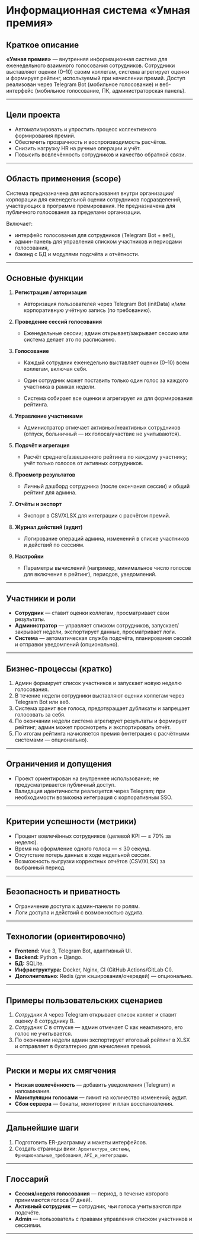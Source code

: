 # Информационная система «Умная премия»

## Краткое описание

**«Умная премия»** — внутренняя информационная система для еженедельного взаимного голосования сотрудников. Сотрудники выставляют оценки (0–10) своим коллегам, система агрегирует оценки и формирует рейтинг, используемый при начислении премий. Доступ реализован через Telegram Bot (мобильное голосование) и веб-интерфейс (мобильное голосование, ПК, администраторская панель).

---

## Цели проекта

* Автоматизировать и упростить процесс коллективного формирования премий.
* Обеспечить прозрачность и воспроизводимость расчётов.
* Снизить нагрузку HR на ручные операции и учёт.
* Повысить вовлечённость сотрудников и качество обратной связи.

---

## Область применения (scope)

Система предназначена для использования внутри организации/корпорации для еженедельной оценки сотрудников подразделений, участвующих в программе премирования. Не предназначена для публичного голосования за пределами организации.

Включает:

* интерфейс голосования для сотрудников (Telegram Bot + веб),
* админ-панель для управления списком участников и периодами голосования,
* бэкенд с БД и модулями подсчёта и отчётности.

---

## Основные функции

1. **Регистрация / авторизация**

   * Авторизация пользователей через Telegram Bot (initData) и/или корпоративную учётную запись (по требованию).
2. **Проведение сессий голосования**

   * Еженедельные сессии; админ открывает/закрывает сессию или система делает это по расписанию.
3. **Голосование**

   * Каждый сотрудник еженедельно выставляет оценки (0–10) всем коллегам, включая себя.

   * Один сотрудник может поставить только один голос за каждого участника в рамках недели.

   * Система собирает все оценки и агрегирует их для формирования рейтинга.
4. **Управление участниками**

   * Администратор отмечает активных/неактивных сотрудников (отпуск, больничный — их голоса/участвие не учитываются).
5. **Подсчёт и агрегация**

   * Расчёт среднего/взвешенного рейтинга по каждому участнику; учёт только голосов от активных сотрудников.
6. **Просмотр результатов**

   * Личный дашборд сотрудника (после окончания сессии) и общий рейтинг для админа.
7. **Отчёты и экспорт**

   * Экспорт в CSV/XLSX для интеграции с расчётом премий.
8. **Журнал действий (аудит)**

   * Логирование операций админа, изменений в списке участников и действий по сессиям.
9. **Настройки**

   * Параметры вычислений (например, минимальное число голосов для включения в рейтинг), периодов, уведомлений.

---

## Участники и роли

* **Сотрудник** — ставит оценки коллегам, просматривает свои результаты.
* **Администратор** — управляет списком сотрудников, запускает/закрывает недели, экспортирует данные, просматривает логи.
* **Система** — автоматическая служба подсчёта, планирования сессий и отправки уведомлений (опционально).

---

## Бизнес-процессы (кратко)

1. Админ формирует список участников и запускает новую неделю голосования.
2. В течение недели сотрудники выставляют оценки коллегам через Telegram Bot или веб.
3. Система хранит все голоса, предотвращает дубликаты и запрещает голосовать за себя.
4. По окончании недели система агрегирует результаты и формирует рейтинг; админ может просмотреть и экспортировать отчёт.
5. По итогам рейтинга начисляется премия (интеграция с расчётными системами — опционально).


---

## Ограничения и допущения

* Проект ориентирован на внутреннее использование; не предусматривается публичный доступ.
* Валидация идентичности реализуется через Telegram; при необходимости возможна интеграция с корпоративным SSO.

---

## Критерии успешности (метрики)

* Процент вовлечённых сотрудников (целевой KPI — ≥ 70% за неделю).
* Время на оформление одного голоса — ≤ 30 секунд.
* Отсутствие потерь данных в ходе недельной сессии.
* Возможность выгрузки корректных отчётов (CSV/XLSX) за выбранный период.

---

## Безопасность и приватность

* Ограничение доступа к админ-панели по ролям.
* Логи доступа и действий с возможностью аудита.

---

## Технологии (ориентировочно)

* **Frontend:** Vue 3, Telegram Bot, адаптивный UI.
* **Backend:** Python + Django.
* **БД:** SQLite.
* **Инфраструктура:** Docker, Nginx, CI (GitHub Actions/GitLab CI).
* **Дополнительно:** Redis (для кэширования/очередей) — опционально.

---

## Примеры пользовательских сценариев

1. *Сотрудник A* через Telegram открывает список коллег и ставит оценку 8 сотруднику B.
2. *Сотрудник C* в отпуске — админ отмечает C как неактивного, его голос не учитывается.
3. По окончании недели админ экспортирует итоговый рейтинг в XLSX и отправляет в бухгалтерию для начисления премий.

---

## Риски и меры их смягчения

* **Низкая вовлечённость** — добавить уведомления (Telegram) и напоминания.
* **Манипуляции голосами** — лимит на количество изменений; аудит.
* **Сбои сервера** — бэкапы, мониторинг и план восстановления.


---

## Дальнейшие шаги

1. Подготовить ER-диаграмму и макеты интерфейсов.
2. Создать страницы вики: `Архитектура_системы`, `Функциональные_требования`, `API_и_интеграции`.

---

## Глоссарий

* **Сессия/неделя голосования** — период, в течение которого принимаются голоса (7 дней).
* **Активный сотрудник** — сотрудник, чьи голоса учитываются при подсчёте.
* **Admin** — пользователь с правами управления списком участников и сессиями.

---


